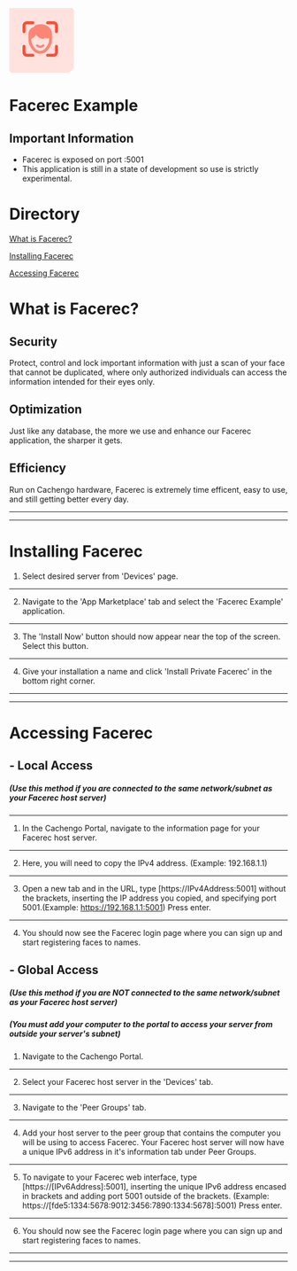 ![Facerec Logo](https://raw.githubusercontent.com/cachengo/recipes/jb_readmefiles/facerec_readme/face_rec_logo.png)

# Facerec Example

## Important Information

- Facerec is exposed on port :5001
- This application is still in a state of development so use is strictly experimental. 

# Directory
[What is Facerec?](#What-is-Facerec "Go to What is Facerec")

[Installing Facerec](#Installing-Facerec "Go to Installing Facerec")

[Accessing Facerec](#Accessing-Facerec "Go to Accessing Facerec")

# What is Facerec?

## Security
Protect, control and lock important information with just a scan of your face that cannot be duplicated, where only authorized individuals can access the information intended for their eyes only.

## Optimization
Just like any database, the more we use and enhance our Facerec application, the sharper it gets.

## Efficiency
Run on Cachengo hardware, Facerec is extremely time efficent, easy to use, and still getting better every day.

---
---

# Installing Facerec  
1. Select desired server from 'Devices' page.
---
2. Navigate to the 'App Marketplace' tab and select the 'Facerec Example' application.
---
3. The 'Install Now' button should now appear near the top of the screen. Select this button.
---
4. Give your installation a name and click 'Install Private Facerec' in the bottom right corner.

---
---

# Accessing Facerec

## - Local Access
##### (Use this method if you are connected to the same network/subnet as your Facerec host server)
---
1. In the Cachengo Portal, navigate to the information page for your Facerec host server.
---
2. Here, you will need to copy the IPv4 address. (Example: 192.168.1.1)
---
3. Open a new tab and in the URL, type [https://IPv4Address:5001] without the brackets, inserting the IP address you copied, and specifying port 5001.(Example: https://192.168.1.1:5001) Press enter.
---
4. You should now see the Facerec login page where you can sign up and start registering faces to names.

## - Global Access
##### (Use this method if you are NOT connected to the same network/subnet as your Facerec host server)
##### (You must add your computer to the portal to access your server from outside your server's subnet)

1. Navigate to the Cachengo Portal.
---
2. Select your Facerec host server in the 'Devices' tab.
---
3. Navigate to the 'Peer Groups' tab.
---
4. Add your host server to the peer group that contains the computer you will be using to access Facerec. Your Facerec host server will now have a unique IPv6 address in it's information tab under Peer Groups.
---
5. To navigate to your Facerec web interface, type [https://[IPv6Address]:5001], inserting the unique IPv6 address encased in brackets and adding port 5001 outside of the brackets. 
(Example: https://[fde5:1334:5678:9012:3456:7890:1334:5678]:5001) Press enter.
---
6. You should now see the Facerec login page where you can sign up and start registering faces to names.
---
---
